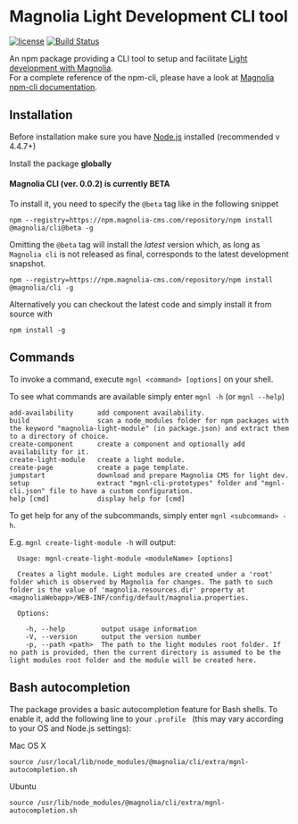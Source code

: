 # Magnolia Light Development CLI tool #

[![license](https://img.shields.io/badge/license-GPL%203.0-blue.svg)](https://www.gnu.org/licenses/gpl.html)
[![Build Status](https://jenkins.magnolia-cms.com/job/build_npm-cli/badge/icon)](https://jenkins.magnolia-cms.com/job/build_npm-cli/)

An npm package providing a CLI tool to setup and facilitate [Light development with Magnolia](https://documentation.magnolia-cms.com/display/DOCS/Light+development+in+Magnolia).   
For a complete reference of the npm-cli, please have a look at [Magnolia npm-cli documentation](https://documentation.magnolia-cms.com/display/DOCS/Magnolia+npm-cli).


## Installation ##
Before installation make sure you have [Node.js](https://nodejs.org) installed (recommended v 4.4.7+)

Install the package **globally**

#### Magnolia CLI (ver. 0.0.2) is currently BETA ####
To install it, you need to specify the `@beta` tag like in the following snippet

`npm --registry=https://npm.magnolia-cms.com/repository/npm install @magnolia/cli@beta -g`

Omitting the `@beta` tag will install the *latest* version which, as long as `Magnolia cli` is not released as final, corresponds to the latest development snapshot.

`npm --registry=https://npm.magnolia-cms.com/repository/npm install @magnolia/cli -g`

Alternatively you can checkout the latest code and simply install it from source with

`npm install -g`



## Commands ##
To invoke a command, execute `mgnl <command> [options]` on your shell.      

To see what commands are available simply enter  `mgnl -h` (or `mgnl --help`)

```
add-availability      add component availability.
build                 scan a node_modules folder for npm packages with the keyword "magnolia-light-module" (in package.json) and extract them to a directory of choice.
create-component      create a component and optionally add availability for it.
create-light-module   create a light module.
create-page           create a page template.
jumpstart             download and prepare Magnolia CMS for light dev.
setup                 extract "mgnl-cli-prototypes" folder and "mgnl-cli.json" file to have a custom configuration.
help [cmd]            display help for [cmd]
```

To get help for any of the subcommands, simply enter `mgnl <subcommand> -h`.   

E.g. `mgnl create-light-module -h` will output:   

```
  Usage: mgnl-create-light-module <moduleName> [options]

  Creates a light module. Light modules are created under a 'root' folder which is observed by Magnolia for changes. The path to such folder is the value of 'magnolia.resources.dir' property at <magnoliaWebapp>/WEB-INF/config/default/magnolia.properties.

  Options:

    -h, --help         output usage information
    -V, --version      output the version number
    -p, --path <path>  The path to the light modules root folder. If no path is provided, then the current directory is assumed to be the light modules root folder and the module will be created here.   
```


## Bash autocompletion ##
The package provides a basic autocompletion feature for Bash shells. To enable it, add the following line to your ```.profile ``` (this may vary according to your OS and Node.js settings):   

Mac OS X
```
source /usr/local/lib/node_modules/@magnolia/cli/extra/mgnl-autocompletion.sh
```
Ubuntu
```
source /usr/lib/node_modules/@magnolia/cli/extra/mgnl-autocompletion.sh
```
